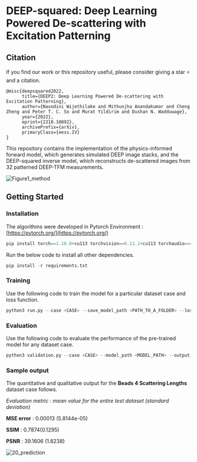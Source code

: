 # DEEP-squared: Deep Learning Powered De-scattering with Excitation Patterning

## Citation
If you find our work or this repository useful, please consider giving a star ⭐ and a citation.

```
@misc{deepsquared2022,
      title={DEEP2: Deep Learning Powered De-scattering with Excitation Patterning}, 
      author={Navodini Wijethilake and Mithunjha Anandakumar and Cheng Zheng and Peter T. C. So and Murat Yildirim and Dushan N. Wadduwage},
      year={2022},
      eprint={2210.10892},
      archivePrefix={arXiv},
      primaryClass={eess.IV}
}
```

This repository contains the implementation of the physics-informed forward model, which generates simulated DEEP image stacks, and the DEEP-squared inverse model, which reconstructs de-scattered images from 32 patterned DEEP-TFM measurements.

![Figure1_method](https://github.com/Mithunjha/DEEP-squared/assets/67052077/d0deba89-53f6-48b5-b766-ec86b3867423)

## Getting Started
### Installation
The algorithms were developed in Pytorch Environment : [https://pytorch.org/](https://pytorch.org/)

```python
pip install torch==1.10.0+cu113 torchvision==0.11.1+cu113 torchaudio===0.10.0+cu113 -f https://download.pytorch.org/whl/cu113/torch_stable.html
```

Run the below code to install all other dependencies.

```python
pip install -r requirements.txt
```

### Training

Use the following code to train the model for a particular dataset case and loss function.

```python
python3 run.py --case <CASE> --save_model_path <PATH_TO_A_FOLDER> --lossfunc <LOSS_FUNCTION> --experiment_name <EXPERIMENT_NAME> --epochs <#EPOCHS>
```

### Evaluation

Use the following code to evaluate the performance of the pre-trained model for any dataset case.

```python
python3 validation.py --case <CASE> --model_path <MODEL_PATH> --output_path <OUTPUT_PATH>
```
### Sample output
The quantitative and qualitative output for the **Beads 4 Scattering Lengths** dataset case follows.

*Evaluation metric : mean value for the entire test dataset (standard deviation)* 

**MSE error** : 0.00013 (5.8144e-05)

**SSIM** : 0.7874(0.1295)

**PSNR** : 39.1606 (1.8238)

![20_prediction](https://github.com/Mithunjha/DEEP-squared/assets/67052077/df73007b-56d1-45c5-9285-46fad918781d)


